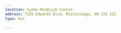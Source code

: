 ```yaml
---
location: Syeda Khadijah Centre
address: 7150 Edwards Blvd, Mississauga, ON L5S 1Z1
type: bus

---
```

